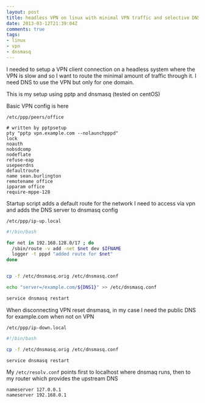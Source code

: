 ```yaml
---
layout: post
title: headless VPN on linux with minimal VPN traffic and selective DNS
date: 2013-03-12T21:39:04Z
comments: true
tags:
- linux
- vpn
- dnsmasq
---
```

I needed to setup a VPN client connection on a headless system where the VPN is slow and so I want to route the minimal amount of traffic through it. I need DNS to use the VPN but only for one domain.

This is my setup using pptp and dnsmasq (tested on centOS)


<!--more-->


Basic VPN config is here 

`/etc/ppp/peers/office`


```
# written by pptpsetup
pty "pptp vpn.example.com --nolaunchpppd"
lock
noauth
nobsdcomp
nodeflate
refuse-eap
usepeerdns
defaultroute
name sean.burlington
remotename office
ipparam office
require-mppe-128
```


Startup script adds a default route for the network I need to access via vpn and adds the DNS server to dnsmasq config

`/etc/ppp/ip-up.local`

```bash
#!/bin/bash

for net in 192.168.128.0/17 ; do
  /sbin/route -v add -net $net dev $IFNAME
  logger -t pppd "added route for $net"
done


cp -f /etc/dnsmasq.orig /etc/dnsmasq.conf

echo "server=/example.com/${DNS1}" >> /etc/dnsmasq.conf

service dnsmasq restart
```

When disconnecting VPN reset dnsmasq, in my case I need the public DNS for example.com when not on VPN

`/etc/ppp/ip-down.local`

```bash
#!/bin/bash

cp -f /etc/dnsmasq.orig /etc/dnsmasq.conf

service dnsmasq restart
```


My `/etc/resolv.conf` points first to localhost where dnsmaq runs, then to my router which provides the upstream DNS

```
nameserver 127.0.0.1
nameserver 192.168.0.1
```





